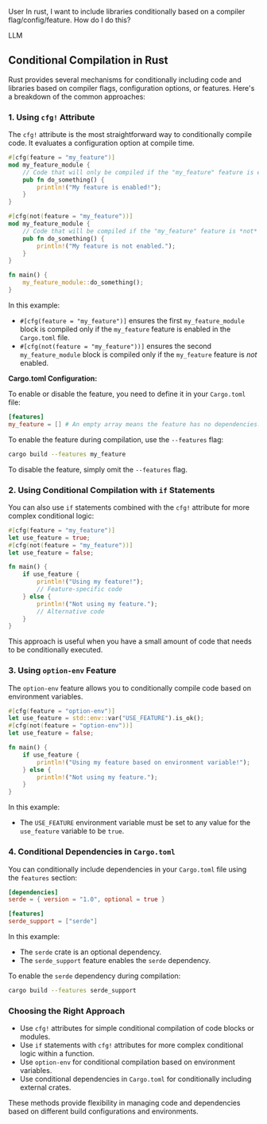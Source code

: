 

User
In rust, I want to include libraries conditionally based on a compiler flag/config/feature. How do I do this?

LLM

## Conditional Compilation in Rust

Rust provides several mechanisms for conditionally including code and libraries based on compiler flags, configuration options, or features. Here's a breakdown of the common approaches:

### 1. Using `cfg!` Attribute

The `cfg!` attribute is the most straightforward way to conditionally compile code. It evaluates a configuration option at compile time.

```rust
#[cfg(feature = "my_feature")]
mod my_feature_module {
    // Code that will only be compiled if the "my_feature" feature is enabled.
    pub fn do_something() {
        println!("My feature is enabled!");
    }
}

#[cfg(not(feature = "my_feature"))]
mod my_feature_module {
    // Code that will be compiled if the "my_feature" feature is *not* enabled.
    pub fn do_something() {
        println!("My feature is not enabled.");
    }
}

fn main() {
    my_feature_module::do_something();
}
```

In this example:

*   `#[cfg(feature = "my_feature")]` ensures the first `my_feature_module` block is compiled only if the `my_feature` feature is enabled in the `Cargo.toml` file.
*   `#[cfg(not(feature = "my_feature"))]` ensures the second `my_feature_module` block is compiled only if the `my_feature` feature is *not* enabled.

**Cargo.toml Configuration:**

To enable or disable the feature, you need to define it in your `Cargo.toml` file:

```toml
[features]
my_feature = [] # An empty array means the feature has no dependencies.
```

To enable the feature during compilation, use the `--features` flag:

```bash
cargo build --features my_feature
```

To disable the feature, simply omit the `--features` flag.

### 2. Using Conditional Compilation with `if` Statements

You can also use `if` statements combined with the `cfg!` attribute for more complex conditional logic:

```rust
#[cfg(feature = "my_feature")]
let use_feature = true;
#[cfg(not(feature = "my_feature"))]
let use_feature = false;

fn main() {
    if use_feature {
        println!("Using my feature!");
        // Feature-specific code
    } else {
        println!("Not using my feature.");
        // Alternative code
    }
}
```

This approach is useful when you have a small amount of code that needs to be conditionally executed.

### 3. Using `option-env` Feature

The `option-env` feature allows you to conditionally compile code based on environment variables.

```rust
#[cfg(feature = "option-env")]
let use_feature = std::env::var("USE_FEATURE").is_ok();
#[cfg(not(feature = "option-env"))]
let use_feature = false;

fn main() {
    if use_feature {
        println!("Using my feature based on environment variable!");
    } else {
        println!("Not using my feature.");
    }
}
```

In this example:

*   The `USE_FEATURE` environment variable must be set to any value for the `use_feature` variable to be `true`.

### 4. Conditional Dependencies in `Cargo.toml`

You can conditionally include dependencies in your `Cargo.toml` file using the `features` section:

```toml
[dependencies]
serde = { version = "1.0", optional = true }

[features]
serde_support = ["serde"]
```

In this example:

*   The `serde` crate is an optional dependency.
*   The `serde_support` feature enables the `serde` dependency.

To enable the `serde` dependency during compilation:

```bash
cargo build --features serde_support
```

### Choosing the Right Approach

*   Use `cfg!` attributes for simple conditional compilation of code blocks or modules.
*   Use `if` statements with `cfg!` attributes for more complex conditional logic within a function.
*   Use `option-env` for conditional compilation based on environment variables.
*   Use conditional dependencies in `Cargo.toml` for conditionally including external crates.

These methods provide flexibility in managing code and dependencies based on different build configurations and environments.
